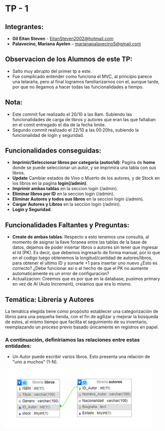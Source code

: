 # **TP - 1**

## Integrantes:
- **Gil Eitan Steven** - EitanSteven2002@hotmail.com
- **Palavecino, Mariana Ayelen** – marianapalavecino5@gmail.com

## Observacion de los Alumnos de este TP:
- Salto muy abrupto del primer tp a este.
- Fue complicado entender como funciona el MVC, al principio parece una telaraña, pero al final logramos familiarizarnos con el, aunque tarde, por que no llegamos a hacer todas las funcionalidades a tiempo. 

## Nota:
- Este commit fue realizado el 20/10 a las 8am. Subiendo las funcionalidades de carga de libros y autores que eran las que faltaban en el comit entregado el dia de la fecha limite. 
- Segundo commit realizado el 22/10 a las 00:20hs, subiendo la funcionalidad de login y seguridad.

## Funcionalidades conseguidas:
- **Imprimir/Seleccionar libros por categoria (autor/id)**: Pagina de **home** donde se puede seleccionar un autor, y se imprimira una tabla con sus libros.
- **Update** Cambiar estados de Vivo o Muerto de los autores, y de Stock en los libros en la pagina **login(/admin)**.
- **Imprimir ambas tablas** en la seccion login (/admin).
- **Eliminar libros por ID** en la seccion login (/admin).
- **Eliminar Autores y todos sus libros** en la seccion login (/admin).
- **Cargar Autores y Libros** en la seccion login (/admin).
- **Login y Seguridad**.

## Funcionalidades Faltantes y Preguntas:
- **Create de ambas tablas**: Respecto a esto tenemos una consulta, al momento de asignar la llave foranea entre las tablas de la base de datos, dejamos de poder insertar libros o autores sin tener que ingresar el Id (PK). Es decir, que debemos ingresarlo de forma manual, por lo que en el codigo luego obtenemos la longitud/cantidad de autores/libros, para obtener el ultimo ID y sumarle +1 para insertar uno nuevo ¿Esto es correcto? ¿Debe funcionar asi o el hecho de que el PK no aumente automaticamente es un error de configuracion?
- Actualizacion: Creemos que es por que en la database, pusimos primary en vez de AI (Auto Increment), creiamos que era lo mismo.

## Temática: Librería y Autores

La temática elegida tiene como propósito establecer una categorización de libros para una pequeña tienda, con el fin de agilizar y mejorar la búsqueda de estos, al mismo tiempo que facilita el seguimiento de su inventario, reemplazando un proceso previo basado únicamente en registros en papel.

### **A continuación, definiríamos las relaciones entre estas entidades:**

- Un Autor puede escribir varios libros. Esto presenta una relación de "uno a muchos" (1-N).

![DiagramaER.png](DiagramaER.png)


